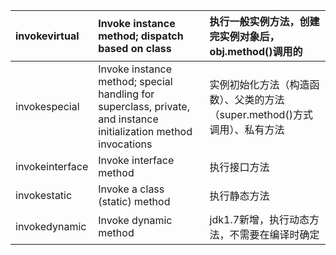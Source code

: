 | invokevirtual | Invoke instance method; dispatch based on class | 执行一般实例方法，创建完实例对象后，obj.method\(\)调用的 |
| :--- | :--- | :--- |
| invokespecial | Invoke instance method; special handling for superclass, private, and instance initialization method invocations | 实例初始化方法（构造函数）、父类的方法（super.method\(\)方式调用）、私有方法 |
| invokeinterface | Invoke interface method | 执行接口方法 |
| invokestatic | Invoke a class \(static\) method | 执行静态方法 |
| invokedynamic | Invoke dynamic method | jdk1.7新增，执行动态方法，不需要在编译时确定 |



